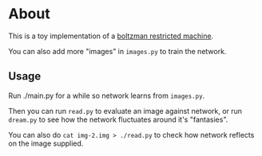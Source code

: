 # About

This is a toy implementation of a [boltzman restricted machine](https://en.wikipedia.org/wiki/Restricted_Boltzmann_machine).

You can also add more "images" in `images.py` to train the network.

## Usage

Run ./main.py for a while so network learns from `images.py`.

Then you can run `read.py` to evaluate an image against network, or
run `dream.py` to see how the network fluctuates around it's "fantasies".

You can also do `cat img-2.img > ./read.py` to check how network
reflects on the image supplied.
